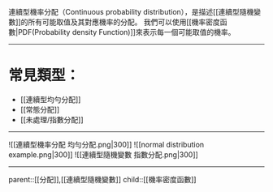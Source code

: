 連續型機率分配（Continuous probability distribution），是描述[[連續型隨機變數]]的所有可能取值及其對應機率的分配。
我們可以使用[[機率密度函數|PDF(Probability density Function)]]來表示每一個可能取值的機率。
- - -
# 常見類型：
- [[連續型均勻分配]]
- [[常態分配]]
- [[未處理/指數分配]]
- - - 
![[連續型機率分配 均勻分配.png|300]]
![[normal distribution example.png|300]]
![[連續型隨機變數 指數分配.png|300]]
- - -
parent::[[分配]],[[連續型隨機變數]]
child::[[機率密度函數]]